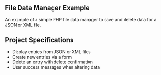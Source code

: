 ## File Data Manager Example

An example of a simple PHP file data manager to save and delete data for a JSON or XML file.

## Project Specifications

- Display entries from JSON or XML files
- Create new entries via a form
- Delete an entry with delete confirmation
- User success messages when altering data